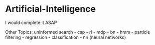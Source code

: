 # Artificial-Intelligence
I would complete it ASAP

Other Topics:
uninformed search - csp - rl - mdp - bn - hmm - particle filtering - regression - classification - nn (neural networks)
